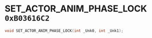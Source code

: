 # SET_ACTOR_ANIM_PHASE_LOCK `0xB03616C2`

```cpp
void SET_ACTOR_ANIM_PHASE_LOCK(int _Unk0, int _Unk1);
```